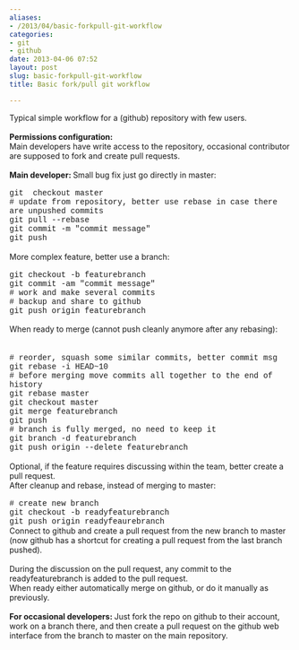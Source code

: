 ```yaml
---
aliases:
- /2013/04/basic-forkpull-git-workflow
categories:
- git
- github
date: 2013-04-06 07:52
layout: post
slug: basic-forkpull-git-workflow
title: Basic fork/pull git workflow

---
```


<div dir="ltr">
 Typical simple workflow for a (github) repository with few users.
</div>
<div dir="ltr">
 <b>
  <br/>
 </b>
</div>
<div dir="ltr">
 <b>
  Permissions configuration:
 </b>
</div>
<div dir="ltr">
 Main developers have write access to the repository, occasional contributor are supposed to fork and create pull requests.
</div>
<div dir="ltr">
</div>
<a name="more">
</a>
<br/>
<div dir="ltr">
 <b>
  Main developer:
 </b>
 Small bug fix just go directly in master:
</div>
<div dir="ltr">
 <span style="font-family: Courier New, Courier, monospace;">
  <br/>
 </span>
</div>
<div dir="ltr">
 <span style="font-family: Courier New, Courier, monospace;">
  git  checkout master
  <br/>
  # update from repository, better use rebase in case there are unpushed commits
  <br/>
  git pull --rebase
  <br/>
  git commit -m "commit message"
  <br/>
  git push
 </span>
</div>
<div dir="ltr">
 <br/>
</div>
<div dir="ltr">
 More complex feature, better use a branch:
</div>
<div dir="ltr">
 <span style="font-family: Courier New, Courier, monospace;">
  <br/>
 </span>
</div>
<div dir="ltr">
 <span style="font-family: Courier New, Courier, monospace;">
  git checkout -b featurebranch
  <br/>
  git commit -am "commit message"
  <br/>
  # work and make several commits
  <br/>
  # backup and share to github
  <br/>
  git push origin featurebranch
 </span>
</div>
<div dir="ltr">
 <span style="font-family: Courier New, Courier, monospace;">
  <br/>
 </span>
</div>
<div dir="ltr">
 <span style="font-family: inherit;">
  When ready to merge (cannot push cleanly anymore after any rebasing):
 </span>
 <span style="font-family: Courier New, Courier, monospace;">
  <br/>
 </span>
 <br/>
 <span style="font-family: inherit;">
  <br/>
 </span>
</div>
<div dir="ltr">
 <span style="font-family: Courier New, Courier, monospace;">
  # reorder, squash some similar commits, better commit msg
 </span>
 <br/>
 <span style="font-family: Courier New, Courier, monospace;">
  git rebase -i HEAD~10
 </span>
 <br/>
 <span style="font-family: Courier New, Courier, monospace;">
  # before merging move commits all together to the end of history
 </span>
 <br/>
 <span style="font-family: Courier New, Courier, monospace;">
  git rebase master
 </span>
 <br/>
 <span style="font-family: Courier New, Courier, monospace;">
  git checkout master
 </span>
 <br/>
 <span style="font-family: Courier New, Courier, monospace;">
  git merge featurebranch
 </span>
 <br/>
 <span style="font-family: Courier New, Courier, monospace;">
  git push
 </span>
 <br/>
 <span style="font-family: Courier New, Courier, monospace;">
  # branch is fully merged, no need to keep it
 </span>
 <br/>
 <span style="font-family: Courier New, Courier, monospace;">
  git branch -d featurebranch
 </span>
 <br/>
 <span style="font-family: Courier New, Courier, monospace;">
  git push origin --delete featurebranch
 </span>
</div>
<div dir="ltr">
 <br/>
</div>
<div dir="ltr">
 Optional, if the feature requires discussing within the team, better create a pull request.
 <br/>
 After cleanup and rebase, instead of merging to master:
 <br/>
 <span style="font-family: Courier New, Courier, monospace;">
  <br/>
 </span>
</div>
<div dir="ltr">
 <span style="font-family: Courier New, Courier, monospace;">
  # create new branch
  <br/>
  git checkout -b readyfeaturebranch
  <br/>
  git push origin readyfeaurebranch
 </span>
</div>
<div dir="ltr">
 Connect to github and create a pull request from the new branch to master (now github has a shortcut for creating a pull request from the last branch pushed).
</div>
<div dir="ltr">
 <br/>
</div>
<div dir="ltr">
 During the discussion on the pull request, any commit to the readyfeaturebranch is added to the pull request.
 <br/>
 When ready either automatically merge on github, or do it manually as previously.
</div>
<div dir="ltr">
 <br/>
</div>
<div dir="ltr">
 <b>
  For occasional developers:
 </b>
 Just fork the repo on github to their account, work on a branch there, and then create a pull request on the github web interface from the branch to master on the main repository.
</div>
